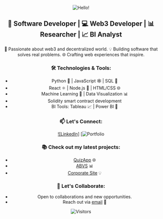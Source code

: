 <div align="center">
  
  ![Hello!](https://img.shields.io/badge/Hello!-👋-brightgreen?style=flat-square&logo=github)
  
  ## 🚀 Software Developer | 💻 Web3 Developer | 📊 Researcher | 📈 BI Analyst

  <p align="center">
    🌟 Passionate about web3 and decentralized world.
    💡 Building software that solves real problems.
    🌐 Crafting web experiences that inspire.
  </p>

  ### 🛠️ Technologies & Tools:
  - Python 🐍 | JavaScript 🕸️ | SQL 📜
  - React ⚛️ | Node.js 🚀 | HTML/CSS 🌐
  - Machine Learning 🤖 | Data Visualization 📊
  - Solidity smart contract development
  - BI Tools: Tableau 📈 | Power BI 🔌

  ### 📫 Let's Connect:
  [![LinkedIn]](https://www.linkedin.com/in/richard-winner-duvor)
  [![Portfolio](http://duvorrichardwinner.me/winner/)

  ### 📚 Check out my latest projects:
  - [QuizApp](http://duvorrichardwinner.me/QuizApp/) 🌐
  - [ABVS](https://abvs.vercel.app/) 📊
  - [Corporate Site](https://hebronedgeinc.vercel.app/) 💡

  ### 💬 Let's Collaborate:
  - Open to collaborations and new opportunities.
  - Reach out via [email](mailto:duvorrichardwinner@gmail.com) 📧

  ![Visitors](https://visitor-badge.glitch.me/badge?page_id=dr-winner.dr-winner)
</div>


<!---
dr-winner/dr-winner is a ✨ special ✨ repository because its `README.md` (this file) appears on your GitHub profile.
You can click the Preview link to take a look at your changes.
--->
